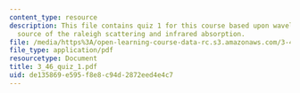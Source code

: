 ```yaml
---
content_type: resource
description: This file contains quiz 1 for this course based upon wavelength dependence,
  source of the raleigh scattering and infrared absorption.
file: /media/https%3A/open-learning-course-data-rc.s3.amazonaws.com/3-46-photonic-materials-and-devices-spring-2006/de135869e595f8e8c94d2872eed4e4c7_3_46_quiz_1.pdf
file_type: application/pdf
resourcetype: Document
title: 3_46_quiz_1.pdf
uid: de135869-e595-f8e8-c94d-2872eed4e4c7
---
```

